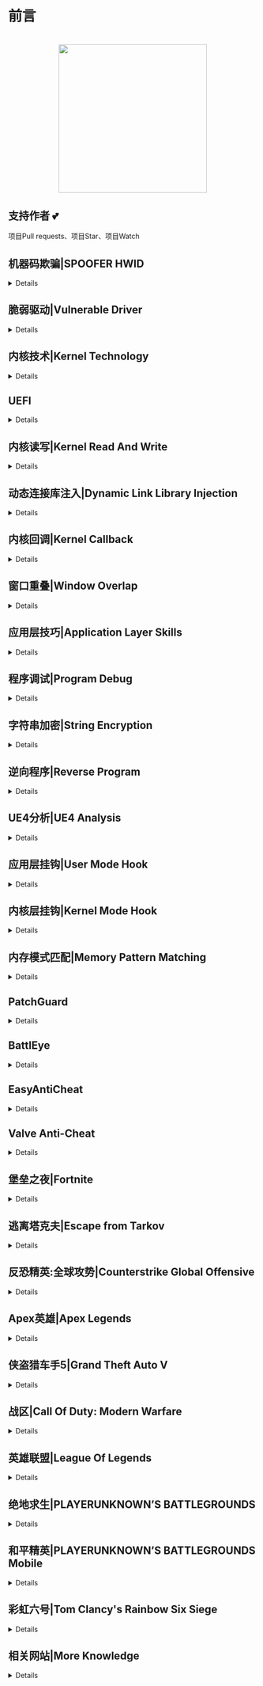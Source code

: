 # 前言

<h1 align="center">
  <a><img src="https://i.ibb.co/ZV1Hfpj/OIP.png" height="300"></a>
</h1>

## 支持作者 :two_hearts:
项目Pull requests、项目Star、项目Watch

## 机器码欺骗|SPOOFER HWID
<details>

* [wmi-static-spoofer](https://github.com/Alex3434/wmi-static-spoofer)
* [hwid](https://github.com/btbd/hwid)
* [negativespoofer](https://github.com/SamuelTulach/negativespoofer)
* [mutant](https://github.com/SamuelTulach/mutante)
* [VolumeSerial](https://github.com/lallousx86/VolumeSerial)
* [hdd_serial_spoofer](https://github.com/namazso/hdd_serial_spoofer)
* [Pasting.Win](https://github.com/furiosdestruct/Pasting.Win)
* [Hardware_Spoofer](https://github.com/mq1n/Hardware_Spoofer)
* [AimKit-Pasted-Driver](https://github.com/nofvcks/AimKit-Pasted-Driver)
* [TestSpoof](https://github.com/Volkanite/TestSpoof)
* [talibanprotectionsownerfucked](https://github.com/Autarch-s/talibanprotectionsownerfucked)
* [hwid_spoofer](https://github.com/Skotschia/hwid_spoofer)
* [hwid-checker-mg](https://github.com/medievalghoul/hwid-checker-mg)
* [Osu-Bypass](https://github.com/JakeDahl/Osu-Bypass)
* [AntiOS](https://github.com/vektort13/AntiOS)
* [HWIDbypass](https://github.com/yunseok/HWIDbypass)
* [NULL-CPP-SPOOFER](https://github.com/Xiloe/NULL-CPP-SPOOFER)
* [hwid_spoofer](https://github.com/haram/hwid_spoofer)
* [GetHDDSerial](https://github.com/Alex3434/GetHDDSerial)
* [hwid-spoofer](https://github.com/fengjixuchui/hwid-spoofer)
</details>

## 脆弱驱动|Vulnerable Driver
<details>

* [kdmapper](https://github.com/z175/kdmapper)
* [kdmapper-1803-1903](https://github.com/alxbrn/kdmapper-1803-1903)
* [kdmapper-1803-2004](https://github.com/TheCruZ/kdmapper-1803-2004)
* [kdmapper-1909](https://github.com/Dark7oveRR/kdmapper)
* [gdrv-loader](https://github.com/alxbrn/gdrv-loader)
* [drvmap](https://github.com/not-wlan/drvmap)
* [SpeedFan-Exploit](https://github.com/SamLarenN/SpeedFan-Exploit)
* [SafeMapper](https://github.com/thomhughes/SafeMapper)
* [CapcomDriver](https://github.com/BlueSkeye/CapcomDriver)
* [CapcomLib](https://github.com/Gbps/CapcomLib)
* [safe_capcom](https://github.com/can1357/safe_capcom)
* [ExploitCapcom](https://github.com/tandasat/ExploitCapcom)
* [CapcomDKOM](https://github.com/SamLarenN/CapcomDKOM)
* [pplib](https://github.com/notscimmy/pplib)
* [libcapcom](https://github.com/notscimmy/libcapcom)
* [libelevate](https://github.com/notscimmy/libelevate)
* [CPUZ-DSEFix](https://github.com/SamLarenN/CPUZ-DSEFix)
* [Stryker](https://github.com/hfiref0x/Stryker)
</details>

## 内核技术|Kernel Technology
<details>

* [DSEFix](https://github.com/hfiref0x/DSEFix)
* [TDL](https://github.com/hfiref0x/TDL)
* [PPLKiller](https://github.com/Mattiwatti/PPLKiller)
* [MemoryMon](https://github.com/tandasat/MemoryMon)
* [MasterHide](https://github.com/crvvdev/MasterHide)
* [KDU](https://github.com/hfiref0x/KDU)
* [hidden](https://github.com/JKornev/hidden)
* [HideDriver](https://github.com/Sqdwr/HideDriver)
* [HideDriver](https://github.com/nbqofficial/HideDriver)
* [WinObjEx64](https://github.com/hfiref0x/WinObjEx64)
* [TraceCleaner](https://github.com/BadPlayer555/TraceCleaner)
* [Win_Rootkit](https://github.com/alal4465/Win_Rootkit)
* [MemScanner](https://github.com/FaEryICE/MemScanner)
</details>

## UEFI
<details>

* [efi-memory](https://github.com/SamuelTulach/efi-memory)
* [EFI_Driver_Access](https://github.com/TheCruZ/EFI_Driver_Access)
* [EfiDump](https://github.com/SamuelTulach/EfiDump)
* [umap](https://github.com/btbd/umap)
</details>

## 内核读写|Kernel Read And Write
<details>

* [FancyCheats](https://github.com/syros156/FancyCheats)
* [Kernel_Driver_Hack](https://github.com/TheCruZ/Kernel_Driver_Hack)
* [kernel-read-write-using-ioctl](https://github.com/beans42/kernel-read-write-using-ioctl)
* [km-um-communication](https://github.com/alxbrn/km-um-communication)
* [KernelBhop](https://github.com/Zer0Mem0ry/KernelBhop)
* [Kernel-Hijack](https://github.com/SamLarenN/Kernel-Hijack)
* [Blackbone](https://github.com/DarthTon/Blackbone)
* [Kernel-Bridge](https://github.com/HoShiMin/Kernel-Bridge)
* [norsefire](https://github.com/nbqofficial/norsefire)
* [Full-Kernel-Driver](https://github.com/unmaewei/Full-Kernel-Driver)
* [memdrv](https://github.com/SamuelTulach/memdrv)
* [kernerldriverandclient](https://github.com/pakeke801/kernerldriverandclient)
* [MdlReadWriteProcess-MDL](https://github.com/rring0/MdlReadWriteProcess-MDL-)
* [BOOM](https://github.com/zoand/BOOM)
* [CTL-hook](https://github.com/jguo52/IOCTL-hook)
* [KeProcessOverlay](https://github.com/johnsonjason/KeProcessOverlay)
* [dma_ip_drivers](https://github.com/Xilinx/dma_ip_drivers)
* [pcileech](https://github.com/ufrisk/pcileech)
</details>

## 动态连接库注入|Dynamic Link Library Injection
<details>

* [Kernelmode-manual-mapping-through-IAT](https://github.com/mactec0/Kernelmode-manual-mapping-through-IAT)
* [modmap](https://github.com/btbd/modmap)
* [smap](https://github.com/btbd/smap)
* [DoubleAgent](https://github.com/Cybellum/DoubleAgent)
* [Genshin-Bypass](https://github.com/veselysps/Genshin-Bypass)
* [ThePerfectInjector](https://github.com/can1357/ThePerfectInjector)
* [injdrv](https://github.com/wbenny/injdrv)
* [MemoryModule](https://github.com/fancycode/MemoryModule)
* [GInjer](https://github.com/Vicshann/GInjer)
* [AheadLib-x86-x64](https://github.com/strivexjun/AheadLib-x86-x64)
* [SuperDllHijack](https://github.com/anhkgg/SuperDllHijack)
* [CowInjecter](https://github.com/huoji120/CowInjecter)
* [face-injector-v2](https://github.com/KANKOSHEV/face-injector-v2)
</details>

## 内核回调|Kernel Callback
<details>

* [ObRegisterCallBacksByPass](https://github.com/zhuhuibeishadiao/ObRegisterCallBacksByPass)
* [ObRegisterCallBacksByPass](https://github.com/JackBro/ObRegisterCallBacksByPass)
* [CallbackEx](https://github.com/binbibi/CallbackEx)
* [RemoveCallBacks](https://github.com/Sqdwr/RemoveCallBacks)
* [CallbackDisabler](https://github.com/SamLarenN/CallbackDisabler)
* [ExecutiveCallbackObjects](https://github.com/0xcpu/ExecutiveCallbackObjects)
* [kmexts](https://github.com/OSRDrivers/kmexts)
* [cbtest](https://github.com/swwwolf/cbtest)
* [CheekyBlinder](https://github.com/br-sn/CheekyBlinder)
</details>

## 窗口重叠|Window Overlap
<details>

* [wda_monitor_trick](https://github.com/wongfei/wda_monitor_trick)
* [dwm_overlay](https://github.com/wongfei/dwm_overlay)
* [dxgkrnl_hook](https://github.com/vmcall/dxgkrnl_hook)
* [window_hijack](https://github.com/thesecretclub/window_hijack)
* [aero-overlay](https://github.com/ReactiioN1337/aero-overlay)
* [DX9-Overlay-API](https://github.com/agrippa1994/DX9-Overlay-API)
* [nvidia-overlay-hijack](https://github.com/iraizo/nvidia-overlay-hijack)
* [GH_D3D11_Hook](https://github.com/guided-hacking/GH_D3D11_Hook)
* [dwmhook](https://github.com/bobberman/dwmhook)
</details>

## 应用层技巧|Application Layer Skills
<details>

* [access](https://github.com/btbd/access)
* [NoBastian](https://github.com/mlghuskie/NoBastian)
* [EUPMAccess](https://github.com/waryas/EUPMAccess/tree/master/EnablePhysicalMemory)
* [HLeaker](https://github.com/Schnocker/HLeaker)
* [vmread](https://github.com/h33p/vmread)
* [LSASS-Usermode-Bypass](https://github.com/ContionMig/LSASS-Usermode-Bypass)
</details>

## 程序调试|Program Debug
<details>

* [ScyllaHide](https://github.com/x64dbg/ScyllaHide)
* [TitanHide](https://github.com/mrexodia/TitanHide)
* [Mirage](https://github.com/stonedreamforest/Mirage)
* [Anti-debug](https://github.com/jguo52/Anti-debug)
* [Anti-Anti-Debug](https://github.com/jguo52/Anti-Anti-Debug)
* [al-khaser](https://github.com/LordNoteworthy/al-khaser)
* [Kernel-Anit-Anit-Debug-Plugins](https://github.com/DragonQuestHero/Kernel-Anit-Anit-Debug-Plugins)
* [XAntiDebug](https://github.com/strivexjun/XAntiDebug)
</details>

## 字符串加密|String Encryption
<details>

* [xorstr](https://github.com/JustasMasiulis/xorstr)
* [skCrypter](https://github.com/skadro-official/skCrypter)
* [nt_wrapper](https://github.com/JustasMasiulis/nt_wrapper)
</details>


## 逆向程序|Reverse Program
<details>

* [ghidra](https://github.com/NationalSecurityAgency/ghidra)
* [cutter](https://github.com/radareorg/cutter)
* [zydis](https://github.com/zyantific/zydis)
* [ReClassEx](https://github.com/ajkhoury/ReClassEx)
* [ReClass.NET](https://github.com/ReClassNET/ReClass.NET)
</details>

## UE4分析|UE4 Analysis
<details>

* [shootergame-Hack](https://github.com/jguo52/shootergame-Hack)
* [UE4Dumper](https://github.com/kp7742/UE4Dumper)
* [UnrealEngineSDKGenerator](https://github.com/polivilas/UnrealEngineSDKGenerator)
* [Unreal-Finder-Tool](https://github.com/CorrM/Unreal-Finder-Tool)
* [UE4-c-](https://github.com/RampageMod/UE4-c-)
</details>

## 应用层挂钩|User Mode Hook
<details>

* [ColdHook](https://github.com/Rat431/ColdHook)
* [Detours](https://github.com/microsoft/Detours)
* [minhook](https://github.com/TsudaKageyu/minhook)
* [PolyHook](https://github.com/stevemk14ebr/PolyHook)
* [PolyHook 2.0](https://github.com/stevemk14ebr/PolyHook_2_0)
</details>

## 内核层挂钩|Kernel Mode Hook
<details>

* [HookLib](https://github.com/HoShiMin/HookLib)
* [DdiMon](https://github.com/tandasat/DdiMon)
* [HyperPlatform](https://github.com/tandasat/HyperPlatform)
* [kernelhook](https://github.com/adrianyy/kernelhook)
* [HyperBone](https://github.com/DarthTon/HyperBone)
* [WinAltSyscallHandler](https://github.com/0xcpu/WinAltSyscallHandler)
* [EasyHook](https://github.com/EasyHook/EasyHook)
* [InfinityHook](https://github.com/everdox/InfinityHook)
* [DetoursNT](https://github.com/wbenny/DetoursNT)
* [SyscallHook](https://github.com/Gricnik/SyscallHook)
* [KasperskyHook](https://github.com/iPower/KasperskyHook)
* [SyscallTables](https://github.com/hfiref0x/SyscallTables)
* [gbhv](https://github.com/Gbps/gbhv)
</details>

## 内存模式匹配|Memory Pattern Matching
<details>

* [x64_AOB_Search](https://github.com/wanttobeno/x64_AOB_Search)
* [physmem-Scanner](https://github.com/jguo52/physmem-Scanner)
</details>

## PatchGuard
<details>

* [WindowsD](https://github.com/katlogic/WindowsD)
* [FuckPg](https://github.com/h4xu3lyn/FuckPg)
* [findpg](https://github.com/tandasat/findpg)
* [PatchGuardResearch](https://github.com/zhuhuibeishadiao/PatchGuardResearch)
* [Sunstrider](https://github.com/MeeSong/Sunstrider)
* [PgResarch](https://github.com/tandasat/PgResarch)
* [EfiGuard](https://github.com/Mattiwatti/EfiGuard)
* [UPGDSED](https://github.com/hfiref0x/UPGDSED)
* [Shark](https://github.com/9176324/Shark)
* [DisableWin10PatchguardPoc](https://github.com/killvxk/DisableWin10PatchguardPoc)
* [ByePg](https://github.com/can1357/ByePg)
</details>

## BattlEye
<details>

* [Splendid Implanter](https://github.com/haram/splendid_implanter)
* [BattlEye](https://github.com/Schnocker/NoEye)
* [BE-Bypass](https://github.com/UCRaptor/BE-Bypass)
* [BEDaisy](https://github.com/Aki2k/BEDaisy)
* [BottlEye](https://github.com/loqix/BottlEye)
</details>

## EasyAntiCheat
<details>

* [EAC_dbp](https://github.com/Schnocker/EAC_dbp)
* [Eac-Bypass](https://github.com/Flashyyyyyy/Eac-Bypass)
* [EACReversing](https://github.com/adrianyy/EACReversing)
* [CVEAC-2020](https://github.com/thesecretclub/CVEAC-2020)
</details>

## Valve Anti-Cheat
<details>

* [VAC Bypass](https://github.com/danielkrupinski/VAC-Bypass)
* [VAC](https://github.com/danielkrupinski/VAC)
* [VAC Bypass Loader](https://github.com/danielkrupinski/VAC-Bypass-Loader)
* [vac3_inhibitor](https://github.com/zyhp/vac3_inhibitor)
</details>

## 堡垒之夜|Fortnite
<details>

* [fortnite-cheat-source-public](https://github.com/Joona70/fortnite-cheat-source-public)
* [FortniteCheatSource](https://github.com/ytmcgamer/FortniteCheatSource)
* [Fortnite-Offsets](https://github.com/static-memory/Fortnite-Offsets)
* [FortniteCheatSRCUpdateEveryUpdate](https://github.com/Visual9999/FortniteCheatSRCUpdateEveryUpdate)
</details>

## 逃离塔克夫|Escape from Tarkov
<details>

* [Nathans-Tarkov-Radar-Public](https://github.com/CplNathan/Nathans-Tarkov-Radar-Public)
* [EnvyEFT](https://github.com/MadJayQ/EnvyEFT)
</details>

## 反恐精英:全球攻势|Counterstrike Global Offensive
<details>

* [Osiris](https://github.com/danielkrupinski/Osiris)
* [RPM-WPM-project](https://github.com/mikeeek/RPM-WPM-project)
* [GarHal_CSGO](https://github.com/dretax/GarHal_CSGO)
* [heck_exe](https://github.com/h1ru5/heck_exe)
* [wok-csgo-sdk-v2](https://github.com/lagcomp/wok-csgo-sdk-v2)
* [SpyExternal1337hax](https://github.com/0TheSpy/SpyExternal1337hax)
* [NIXWARE-CSGO](https://github.com/Shaxzy/NIXWARE-CSGO)
* [Gladiatorcheatz-v2.1](https://github.com/sstokic-tgm/Gladiatorcheatz-v2.1)
* [master-guide](https://github.com/csgohacks/master-guide)
* [hazedumper](https://github.com/frk1/hazedumper/blob/master/csgo.hpp)
* [csgo-dma-overlay](https://github.com/slack69/csgo-dma-overlay)
* [csgo-external-radar](https://github.com/ryanocf/csgo-external-radar)
</details>

## Apex英雄|Apex Legends
<details>

* [ApexGaming.py](https://github.com/AnusReaper/ApexGaming.py)
* [EzApexDMAAimbot](https://github.com/Y33Tcoder/EzApexDMAAimbot)
* [AnotherApexDebug](https://github.com/luciouskami/AnotherApexDebug)
* [apex_dma_kvm_pub](https://github.com/MisterY52/apex_dma_kvm_pub)
* [Direct-EFI-Apex-Cheat](https://github.com/TheCruZ/Direct-EFI-Apex-Cheat)
* [apexbot](https://github.com/CasualX/apexbot)
* [LeagueDumper](https://github.com/tarekwiz/LeagueDumper)
</details>

## 侠盗猎车手5|Grand Theft Auto V
<details>

* [gta5_cheats_1.50](https://github.com/FiYHer/gta5_cheats_1.50)
* [pHake](https://github.com/xhz8s/pHake)
* [subVerison_GTAV_Hack](https://github.com/AmazingPP/subVerison_GTAV_Hack)
* [GTA5_Cheats_Native_Menu](https://github.com/expvintl/GTA5_Cheats_Native_Menu)
* [GrandTheftAutoV-Cheat](https://github.com/HowYouDoinMate/GrandTheftAutoV-Cheat)
</details>

## 战区|Call Of Duty: Modern Warfare
<details>

* [Warzone-Helper](https://github.com/atheleon/Warzone-Helper)
* [MW-Decryption](https://github.com/moleskn/MW-Decryption)
</details>

## 英雄联盟|League Of Legends
<details>

* [league-skin-changer](https://github.com/pakeke801/league-skin-changer)
</details>

## 绝地求生|PLAYERUNKNOWN’S BATTLEGROUNDS
<details>

* [Pubg-internal-sdk](https://github.com/GuzeyA/Pubg-internal-sdk)
</details>

## 和平精英|PLAYERUNKNOWN’S BATTLEGROUNDS Mobile
<details>

* [pubg_mobile_memory_hacking_examples](https://github.com/atiksoftware/pubg_mobile_memory_hacking_examples)
* [pubg_mobile_memory_hacking](https://github.com/atulkunal999/pubg_mobile_memory_hacking)
* [PUBGM-ESP-AIMBOT](https://github.com/7AM7/PUBGM-ESP-AIMBOT)
</details>

## 彩虹六号|Tom Clancy's Rainbow Six Siege
<details>

* [r6s-external-nuklear-hook](https://github.com/alxbrn/r6s-external-nuklear-hook)
* [R6SDK](https://github.com/weak1337/R6SDK)
* [Internal-Rainbow-Six-Cheat](https://github.com/NMan1/Internal-Rainbow-Six-Cheat)
* [OverflowR6V2](https://github.com/NMan1/OverflowR6V2)
* [RainbowSixDmaKvm](https://github.com/WCharacter/RainbowSixDmaKvm)
* [RainbowSixDMA](https://github.com/tobnap/RainbowSixDMA)
* [R6Updater](https://github.com/Kix48/R6Updater)
</details>

## 相关网站|More Knowledge
<details>

* [ 一号选手 - 英文 ](https://www.unknowncheats.me/forum/index.php)
* [ 二号选手 - 英文 ](https://guidedhacking.com/)
* [ 三号选手 - 英文 ](https://void.to)
</details>

